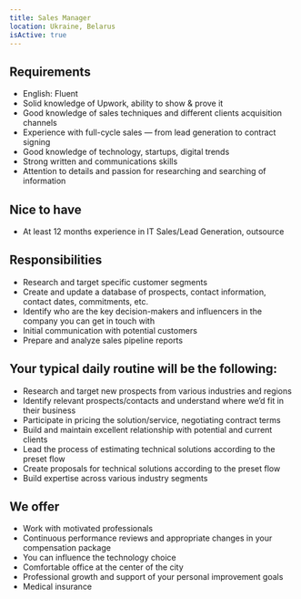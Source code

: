 ```yaml
---
title: Sales Manager
location: Ukraine, Belarus
isActive: true
---
```

## **Requirements**

* English: Fluent
* Solid knowledge of Upwork, ability to show & prove it
* Good knowledge of sales techniques and different clients acquisition channels
* Experience with full-cycle sales — from lead generation to contract signing
* Good knowledge of technology, startups, digital trends
* Strong written and communications skills
* Attention to details and passion for researching and searching of information

## **Nice to have**

* At least 12 months experience in IT Sales/Lead Generation, outsource

## **Responsibilities**

* Research and target specific customer segments
* Create and update a database of prospects, contact information, contact dates, commitments, etc.
* Identify who are the key decision-makers and influencers in the company you can get in touch with
* Initial communication with potential customers
* Prepare and analyze sales pipeline reports

## **Your typical daily routine will be the following:**

* Research and target new prospects from various industries and regions
* Identify relevant prospects/contacts and understand where we’d fit in their business
* Participate in pricing the solution/service, negotiating contract terms
* Build and maintain excellent relationship with potential and current clients
* Lead the process of estimating technical solutions according to the preset flow
* Create proposals for technical solutions according to the preset flow
* Build expertise across various industry segments

## **We offer**

* Work with motivated professionals
* Continuous performance reviews and appropriate changes in your compensation package
* You can influence the technology choice
* Comfortable office at the center of the city
* Professional growth and support of your personal improvement goals
* Medical insurance